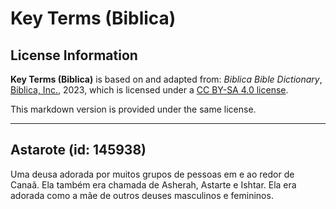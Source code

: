 # Key Terms (Biblica)

## License Information

**Key Terms (Biblica)** is based on and adapted from: _Biblica Bible Dictionary_, [Biblica, Inc.](https://www.biblica.com/), 2023, which is licensed under a [CC BY-SA 4.0 license](https://creativecommons.org/licenses/by-sa/4.0/legalcode.en).

This markdown version is provided under the same license.



--------------------------------

## Astarote (id: 145938)

Uma deusa adorada por muitos grupos de pessoas em e ao redor de Canaã. Ela também era chamada de Asherah, Astarte e Ishtar. Ela era adorada como a mãe de outros deuses masculinos e femininos.


